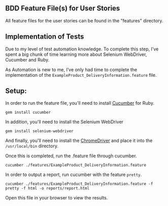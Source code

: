 ## BDD Feature File(s) for User Stories

All feature files for the user stories can be found in the "features" directory.

## Implementation of Tests

Due to my level of test automation knowledge. To complete this step, I’ve spent a big chunk of time learning more about Selenium WebDriver, Cucumber and Ruby.

As Automation is new to me, I’ve only had time to complete the implementation of the `ExampleProduct_DeliveryInformation.feature` file.


## Setup:

In order to run the feature file, you'll need to install [Cucumber](http://cucumber.io/) for Ruby.

    gem install cucumber
    
In addition, you'll need to install the Selenium WebDriver

    gem install selenium-webdriver
    
And finally, you'll need to install the [ChromeDriver](https://sites.google.com/a/chromium.org/chromedriver/) and place it into the `/usr/local/bin` directory.

Once this is completed, run the .feature file through cucumber.

    cucumber ./features/ExampleProduct_DeliveryInformation.feature
    
In order to output a report, run cucumber with the feature `pretty`.

    cucumber ./features/ExampleProduct_DeliveryInformation.feature -f pretty -f html -o reports/report.html
    
Open this file in your browser to view the results.